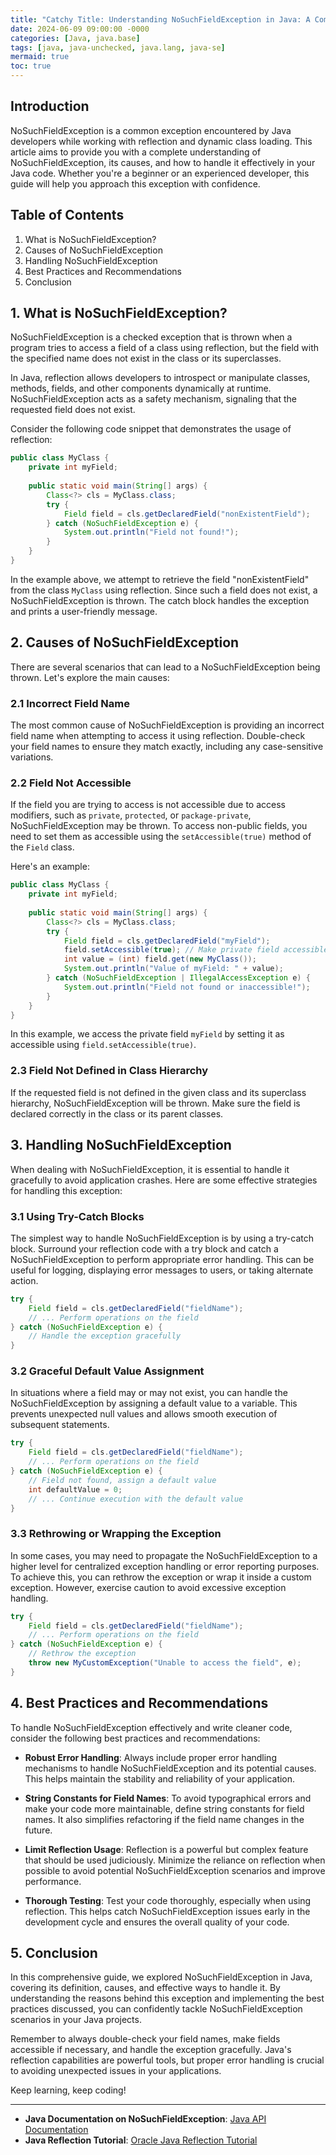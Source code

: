 ```yaml
---
title: "Catchy Title: Understanding NoSuchFieldException in Java: A Comprehensive Guide"
date: 2024-06-09 09:00:00 -0000
categories: [Java, java.base]
tags: [java, java-unchecked, java.lang, java-se]
mermaid: true
toc: true
---
```



## Introduction

NoSuchFieldException is a common exception encountered by Java developers while working with reflection and dynamic class loading. This article aims to provide you with a complete understanding of NoSuchFieldException, its causes, and how to handle it effectively in your Java code. Whether you're a beginner or an experienced developer, this guide will help you approach this exception with confidence.

## Table of Contents

1. What is NoSuchFieldException?
2. Causes of NoSuchFieldException
3. Handling NoSuchFieldException
4. Best Practices and Recommendations
5. Conclusion


## 1. What is NoSuchFieldException?

NoSuchFieldException is a checked exception that is thrown when a program tries to access a field of a class using reflection, but the field with the specified name does not exist in the class or its superclasses.

In Java, reflection allows developers to introspect or manipulate classes, methods, fields, and other components dynamically at runtime. NoSuchFieldException acts as a safety mechanism, signaling that the requested field does not exist.

Consider the following code snippet that demonstrates the usage of reflection:

```java
public class MyClass {
    private int myField;
    
    public static void main(String[] args) {
        Class<?> cls = MyClass.class;
        try {
            Field field = cls.getDeclaredField("nonExistentField");
        } catch (NoSuchFieldException e) {
            System.out.println("Field not found!");
        }
    }
}
```

In the example above, we attempt to retrieve the field "nonExistentField" from the class `MyClass` using reflection. Since such a field does not exist, a NoSuchFieldException is thrown. The catch block handles the exception and prints a user-friendly message.

## 2. Causes of NoSuchFieldException

There are several scenarios that can lead to a NoSuchFieldException being thrown. Let's explore the main causes:

### 2.1 Incorrect Field Name

The most common cause of NoSuchFieldException is providing an incorrect field name when attempting to access it using reflection. Double-check your field names to ensure they match exactly, including any case-sensitive variations.

### 2.2 Field Not Accessible

If the field you are trying to access is not accessible due to access modifiers, such as `private`, `protected`, or `package-private`, NoSuchFieldException may be thrown. To access non-public fields, you need to set them as accessible using the `setAccessible(true)` method of the `Field` class.

Here's an example:

```java
public class MyClass {
    private int myField;
    
    public static void main(String[] args) {
        Class<?> cls = MyClass.class;
        try {
            Field field = cls.getDeclaredField("myField");
            field.setAccessible(true); // Make private field accessible
            int value = (int) field.get(new MyClass());
            System.out.println("Value of myField: " + value);
        } catch (NoSuchFieldException | IllegalAccessException e) {
            System.out.println("Field not found or inaccessible!");
        }
    }
}
```

In this example, we access the private field `myField` by setting it as accessible using `field.setAccessible(true)`.

### 2.3 Field Not Defined in Class Hierarchy

If the requested field is not defined in the given class and its superclass hierarchy, NoSuchFieldException will be thrown. Make sure the field is declared correctly in the class or its parent classes.

## 3. Handling NoSuchFieldException

When dealing with NoSuchFieldException, it is essential to handle it gracefully to avoid application crashes. Here are some effective strategies for handling this exception:

### 3.1 Using Try-Catch Blocks

The simplest way to handle NoSuchFieldException is by using a try-catch block. Surround your reflection code with a try block and catch a NoSuchFieldException to perform appropriate error handling. This can be useful for logging, displaying error messages to users, or taking alternate action.

```java
try {
    Field field = cls.getDeclaredField("fieldName");
    // ... Perform operations on the field
} catch (NoSuchFieldException e) {
    // Handle the exception gracefully
}
```

### 3.2 Graceful Default Value Assignment

In situations where a field may or may not exist, you can handle the NoSuchFieldException by assigning a default value to a variable. This prevents unexpected null values and allows smooth execution of subsequent statements.

```java
try {
    Field field = cls.getDeclaredField("fieldName");
    // ... Perform operations on the field
} catch (NoSuchFieldException e) {
    // Field not found, assign a default value
    int defaultValue = 0;
    // ... Continue execution with the default value
}
```

### 3.3 Rethrowing or Wrapping the Exception

In some cases, you may need to propagate the NoSuchFieldException to a higher level for centralized exception handling or error reporting purposes. To achieve this, you can rethrow the exception or wrap it inside a custom exception. However, exercise caution to avoid excessive exception handling.

```java
try {
    Field field = cls.getDeclaredField("fieldName");
    // ... Perform operations on the field
} catch (NoSuchFieldException e) {
    // Rethrow the exception
    throw new MyCustomException("Unable to access the field", e);
}
```

## 4. Best Practices and Recommendations

To handle NoSuchFieldException effectively and write cleaner code, consider the following best practices and recommendations:

- **Robust Error Handling**: Always include proper error handling mechanisms to handle NoSuchFieldException and its potential causes. This helps maintain the stability and reliability of your application.

- **String Constants for Field Names**: To avoid typographical errors and make your code more maintainable, define string constants for field names. It also simplifies refactoring if the field name changes in the future.

- **Limit Reflection Usage**: Reflection is a powerful but complex feature that should be used judiciously. Minimize the reliance on reflection when possible to avoid potential NoSuchFieldException scenarios and improve performance.

- **Thorough Testing**: Test your code thoroughly, especially when using reflection. This helps catch NoSuchFieldException issues early in the development cycle and ensures the overall quality of your code.

## 5. Conclusion

In this comprehensive guide, we explored NoSuchFieldException in Java, covering its definition, causes, and effective ways to handle it. By understanding the reasons behind this exception and implementing the best practices discussed, you can confidently tackle NoSuchFieldException scenarios in your Java projects.

Remember to always double-check your field names, make fields accessible if necessary, and handle the exception gracefully. Java's reflection capabilities are powerful tools, but proper error handling is crucial to avoiding unexpected issues in your applications.

Keep learning, keep coding!

---

* **Java Documentation on NoSuchFieldException**: [Java API Documentation](https://docs.oracle.com/en/java/javase/11/docs/api/java.base/java/lang/NoSuchFieldException.html)
* **Java Reflection Tutorial**: [Oracle Java Reflection Tutorial](https://docs.oracle.com/en/java/javase/11/docs/api/java.base/java/lang/reflect/package-summary.html)